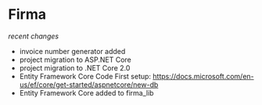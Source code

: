 # Firma

*recent changes*
- invoice number generator added
- project migration to ASP.NET Core
- project migration to .NET Core 2.0
- Entity Framework Core Code First setup: 
https://docs.microsoft.com/en-us/ef/core/get-started/aspnetcore/new-db
- Entity Framework Core added to firma_lib
